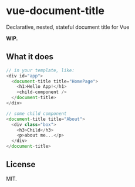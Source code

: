 # vue-document-title

Declarative, nested, stateful document title for Vue

**WIP.**

## What it does

```javascript
// in your template, like: 
<div id="app">
  <document-title title="HomePage">
    <h1>Hello App!</h1>
    <child-component />
  </document-title>
</div>

// some child component
<document-title title="About">
  <div class="box">
    <h3>Child</h3>
    <p>about me...</p>
  </div>
</document-title>
```

## License

MIT.

